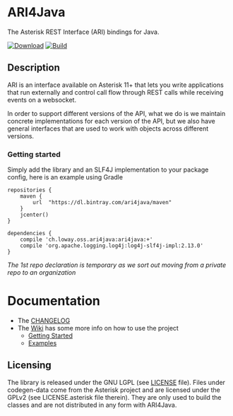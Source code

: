 # ARI4Java

The Asterisk REST Interface (ARI) bindings for Java.

[![Download](https://api.bintray.com/packages/ari4java/maven/ari4java/images/download.png)](https://bintray.com/ari4java/maven/ari4java/_latestVersion)
[![Build](https://github.com/l3nz/ari4java/workflows/ARI4Java%20Build/badge.svg)](https://github.com/l3nz/ari4java/workflows/ARI4Java%20Build/badge.svg)

## Description

ARI is an interface available on Asterisk 11+ that lets you write applications
that run externally and control call flow through REST calls while receiving
events on a websocket.

In order to support different versions of the API, what we do is we maintain concrete implementations
for each version of the API, but we also have general interfaces that are used to work with objects
across different versions.

### Getting started

Simply add the library and an SLF4J implementation to your package config, here is an example using Gradle
```
repositories {
    maven {
        url  "https://dl.bintray.com/ari4java/maven" 
    }
    jcenter()
}

dependencies {
    compile 'ch.loway.oss.ari4java:ari4java:+'
    compile 'org.apache.logging.log4j:log4j-slf4j-impl:2.13.0'
}
```
*The 1st repo declaration is temporary as we sort out moving from a private repo to an organization*

# Documentation
- The [CHANGELOG](https://github.com/l3nz/ari4java/blob/master/CHANGELOG.md)
- The [Wiki](https://github.com/l3nz/ari4java/wiki) has some more info on how to use the project
    - [Getting Started](https://github.com/l3nz/ari4java/wiki/Getting-Started)
    - [Examples](https://github.com/l3nz/ari4java/wiki/Examples)

## Licensing
The library is released under the GNU LGPL (see [LICENSE](https://github.com/l3nz/ari4java/blob/master/LICENSE) file).
Files under codegen-data come from the Asterisk project and are licensed under the GPLv2 (see LICENSE.asterisk file therein).
They are only used to build the classes and are not distributed in any form with ARI4Java.
